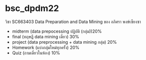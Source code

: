 # bsc_dpdm22
วิชา SC663403 Data Preparation and Data Mining ของ อภิศรา พงษ์เซียงซา

- midterm (data prepocessing ปฏิบัติ (กลุ่ม))20%
- final (ทฤษฎี data mining เดี่ยว) 30%
- project (data preprocessing + data mining กลุ่ม) 20%
- Homework (แบ่งกลุ่มใหม่ทุกครั้ง) 20%
- Quiz (ถามเดี่ยวในห้อง) 10%
